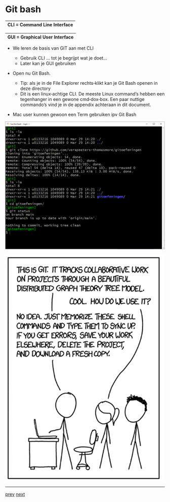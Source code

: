 # Git bash

| CLI = Command Line Interface |
| --- |

| GUI = Graphical User Interface| 
| --- |


* We leren de basis van GIT aan met CLI
  * Gebruik CLI … tot je begrijpt wat je doet…
  * Later kan je GUI gebruiken

* Open nu Git Bash.
  * Tip: als je in de File Explorer rechts‐klikt kan je Git Bash openen in deze
directory
  * Dit is een linux‐achtige CLI. De meeste Linux command’s hebben een
    tegenhanger in een gewone cmd‐dox‐box. Een paar nuttige commando’s vind
    je in de appendix achteraan in dit document.
* Mac user kunnen gewoon een Term gebruiken ipv Git Bash     

![git bash](images/git_bash.png)

![this_is_git.png](images/this_is_git.png)


---
[prev](02_installeer_git.md)
[next](04_wat_is_een_git_repo.md)